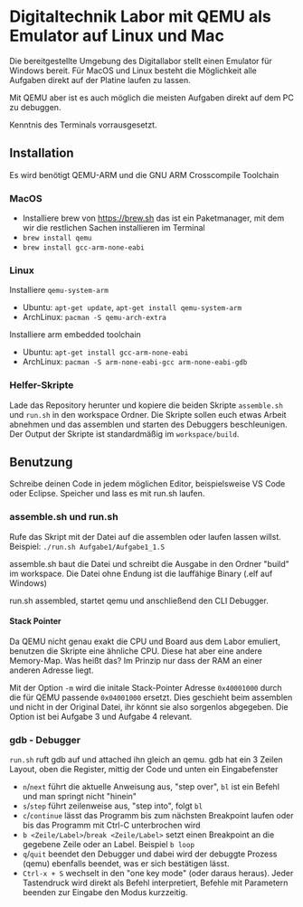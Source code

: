 # Digitaltechnik Labor mit QEMU als Emulator auf Linux und Mac

Die bereitgestellte Umgebung des Digitallabor stellt einen Emulator für Windows bereit. Für MacOS und Linux besteht die Möglichkeit alle Aufgaben direkt auf der Platine laufen zu lassen.

Mit QEMU aber ist es auch möglich die meisten Aufgaben direkt auf dem PC zu debuggen.

Kenntnis des Terminals vorrausgesetzt.

## Installation

Es wird benötigt QEMU-ARM und die GNU ARM Crosscompile Toolchain

### MacOS

- Installiere brew von https://brew.sh das ist ein Paketmanager, mit dem wir die restlichen Sachen installieren im Terminal
- `brew install qemu`
- `brew install gcc-arm-none-eabi`

### Linux

Installiere `qemu-system-arm`
- Ubuntu: `apt-get update`, `apt-get install qemu-system-arm`
- ArchLinux: `pacman -S qemu-arch-extra`

Installiere arm embedded toolchain
- Ubuntu: `apt-get install gcc-arm-none-eabi`
- ArchLinux: `pacman -S arm-none-eabi-gcc arm-none-eabi-gdb`

### Helfer-Skripte
Lade das Repository herunter und kopiere die beiden Skripte `assemble.sh` und `run.sh` in den workspace Ordner. Die Skripte sollen euch etwas Arbeit abnehmen und das assemblen und starten des Debuggers beschleunigen. Der Output der Skripte ist standardmäßig im `workspace/build`.

## Benutzung

Schreibe deinen Code in jedem möglichen Editor, beispielsweise VS Code oder Eclipse. Speicher und lass es mit run.sh laufen.

### assemble.sh und run.sh

Rufe das Skript mit der Datei auf die assemblen oder laufen lassen willst.
Beispiel: `./run.sh Aufgabe1/Aufgabe1_1.S`

assemble.sh baut die Datei und schreibt die Ausgabe in den Ordner "build" im workspace. Die Datei ohne Endung ist die lauffähige Binary (.elf auf Windows)

run.sh assembled, startet qemu und anschließend den CLI Debugger.

#### Stack Pointer

Da QEMU nicht genau exakt die CPU und Board aus dem Labor emuliert, benutzen die Skripte eine ähnliche CPU.
Diese hat aber eine andere Memory-Map. Was heißt das? Im Prinzip nur dass der RAM an einer anderen Adresse liegt.

Mit der Option `-m` wird die initale Stack-Pointer Adresse `0x40001000` durch die für QEMU passende `0x04001000` ersetzt.
Dies geschieht beim assemblen und nicht in der Original Datei, ihr könnt sie also sorgenlos abgegeben.
Die Option ist bei Aufgabe 3 und Aufgabe 4 relevant.

### gdb - Debugger 

`run.sh` ruft gdb auf und attached ihn gleich an qemu. gdb hat ein 3 Zeilen Layout, oben die Register, mittig der Code und unten ein Eingabefenster

- `n`/`next` führt die aktuelle Anweisung aus, "step over", `bl` ist ein Befehl und man springt nicht "hinein"
- `s`/`step` führt zeilenweise aus, "step into", folgt `bl`
- `c`/`continue` lässt das Programm bis zum nächsten Breakpoint laufen oder bis das Programm mit Ctrl-C unterbrochen wird
- `b <Zeile/Label>`/`break <Zeile/Label>` setzt einen Breakpoint an die gegebene Zeile oder an Label. Beispiel `b loop`
- `q`/`quit` beendet den Debugger und dabei wird der debuggte Prozess (qemu) ebenfalls beendet, was er sich bestätigen lässt.
- `Ctrl-x + S` wechselt in den "one key mode" (oder daraus heraus). Jeder Tastendruck wird direkt als Befehl interpretiert, Befehle mit Parametern beenden zur Eingabe den Modus kurzzeitig.
